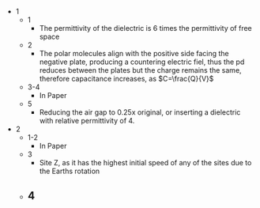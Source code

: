 - 1
	- 1
		- The permittivity of the dielectric is 6 times the permittivity of free space
	- 2
		- The polar molecules align with the positive side facing the negative plate, producing a countering electric fiel, thus the pd reduces between the plates but the charge remains the same, therefore capacitance increases, as $C=\frac{Q}{V}$
	- 3-4
		- In Paper
	- 5
		- Reducing the air gap to 0.25x original, or inserting a dielectric with relative permittivity of 4.
- 2
	- 1-2
		- In Paper
	- 3
		- Site Z, as it has the highest initial speed of any of the sites due to the Earths rotation
	- 4
		- 